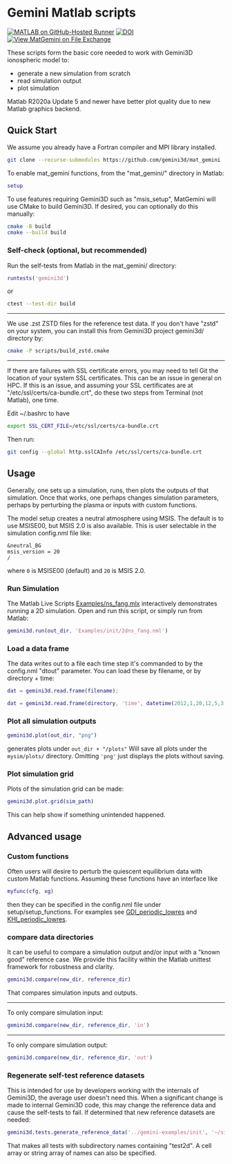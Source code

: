 # Gemini Matlab scripts

[![MATLAB on GitHub-Hosted Runner](https://github.com/gemini3d/mat_gemini/actions/workflows/ci_matlab.yml/badge.svg)](https://github.com/gemini3d/mat_gemini/actions/workflows/ci_matlab.yml)
[![DOI](https://zenodo.org/badge/246748210.svg)](https://zenodo.org/badge/latestdoi/246748210)
[![View MatGemini on File Exchange](https://www.mathworks.com/matlabcentral/images/matlab-file-exchange.svg)](https://www.mathworks.com/matlabcentral/fileexchange/78676-matgemini)

These scripts form the basic core needed to work with Gemini3D ionospheric model to:

* generate a new simulation from scratch
* read simulation output
* plot simulation

Matlab R2020a Update 5 and newer have better plot quality due to new Matlab graphics backend.

## Quick Start

We assume you already have a Fortran compiler and MPI library installed.

```sh
git clone --recurse-submodules https://github.com/gemini3d/mat_gemini
```

To enable mat_gemini functions, from the "mat_gemini/" directory in Matlab:

```matlab
setup
```

To use features requiring Gemini3D such as "msis_setup", MatGemini will use CMake to build Gemini3D.
If desired, you can optionally do this manually:

```sh
cmake -B build
cmake --build build
```

### Self-check (optional, but recommended)

Run the self-tests from Matlab in the mat_gemini/ directory:

```matlab
runtests('gemini3d')
```

or

```sh
ctest --test-dir build
```

---

We use .zst ZSTD files for the reference test data.
If you don't have "zstd" on your system, you can install this from Gemini3D project gemini3d/ directory by:

```sh
cmake -P scripts/build_zstd.cmake
```

---

If there are failures with SSL certificate errors, you may need to tell Git the location of your system SSL certificates. This can be an issue in general on HPC.
If this is an issue, and assuming your SSL certificates are at "/etc/ssl/certs/ca-bundle.crt", do these two steps from Terminal (not Matlab), one time.

Edit ~/.bashrc to have

```sh
export SSL_CERT_FILE=/etc/ssl/certs/ca-bundle.crt
```

Then run:

```sh
git config --global http.sslCAInfo /etc/ssl/certs/ca-bundle.crt
```

## Usage

Generally, one sets up a simulation, runs, then plots the outputs of that simulation.
Once that works, one perhaps changes simulation parameters, perhaps by perturbing the plasma or inputs with custom functions.

The model setup creates a neutral atmosphere using MSIS.
The default is to use MSISE00, but MSIS 2.0 is also available.
This is user selectable in the simulation config.nml file like:

```
&neutral_BG
msis_version = 20
/
```

where `0` is MSISE00 (default) and `20` is MSIS 2.0.

### Run Simulation

The Matlab Live Scripts [Examples/ns_fang.mlx](./Examples/ns_fang.mlx) interactively demonstrates running a 2D simulation.
Open and run this script, or simply run from Matlab:

```matlab
gemini3d.run(out_dir, 'Examples/init/2dns_fang.nml')
```

### Load a data frame

The data writes out to a file each time step it's commanded to by the config.nml "dtout" parameter.
You can load these by filename, or by directory + time:

```matlab
dat = gemini3d.read.frame(filename);
```

```matlab
dat = gemini3d.read.frame(directory, 'time', datetime(2012,1,20,12,5,3));
```

### Plot all simulation outputs

```matlab
gemini3d.plot(out_dir, "png")
```

generates plots under `out_dir + "/plots"`
Will save all plots under the `mysim/plots/` directory. Omitting `'png'` just displays the plots without saving.

### Plot simulation grid

Plots of the simulation grid can be made:

```matlab
gemini3d.plot.grid(sim_path)
```

This can help show if something unintended happened.

## Advanced usage

### Custom functions

Often users will desire to perturb the quiescent equilibrium data with custom Matlab functions.
Assuming these functions have an interface like

```matlab
myfunc(cfg, xg)
```

then they can be specified in the config.nml file under setup/setup_functions.
For examples see
[GDI_periodic_lowres](https://github.com/gemini3d/gemini-examples/tree/main/init/GDI_periodic_lowres) and
[KHI_periodic_lowres](https://github.com/gemini3d/gemini-examples/tree/main/init/KHI_periodic_lowres).

### compare data directories

It can be useful to compare a simulation output and/or input with a "known good" reference case.
We provide this facility within the Matlab unittest framework for robustness and clarity.

```matlab
gemini3d.compare(new_dir, reference_dir)
```

That compares simulation inputs and outputs.

---

To only compare simulation input:

```matlab
gemini3d.compare(new_dir, reference_dir, 'in')
```

---

To only compare simulation output:

```matlab
gemini3d.compare(new_dir, reference_dir, 'out')
```

### Regenerate self-test reference datasets

This is intended for use by developers working with the internals of Gemini3D, the average user doesn't need this.
When a significant change is made to internal Gemini3D code, this may change the reference data and cause the self-tests to fail.
If determined that new reference datasets are needed:

```matlab
gemini3d.tests.generate_reference_data('../gemini-examples/init', '~/sim', 'test2d')
```

That makes all tests with subdirectory names containing "test2d".
A cell array or string array of names can also be specified.
